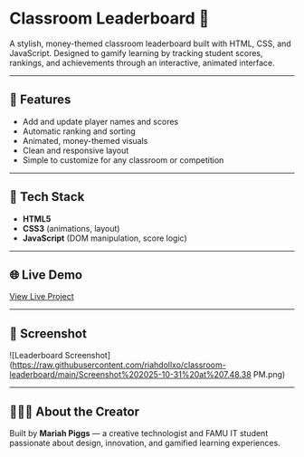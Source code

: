 # Classroom Leaderboard 🎯

A stylish, money-themed classroom leaderboard built with HTML, CSS, and JavaScript. Designed to gamify learning by tracking student scores, rankings, and achievements through an interactive, animated interface.

---

## 🚀 Features
- Add and update player names and scores  
- Automatic ranking and sorting  
- Animated, money-themed visuals  
- Clean and responsive layout  
- Simple to customize for any classroom or competition  

---

## 🧠 Tech Stack
- **HTML5**  
- **CSS3** (animations, layout)  
- **JavaScript** (DOM manipulation, score logic)  

---

## 🌐 Live Demo
[View Live Project](https://riahdollxo.github.io/classroom-leaderboard)

---

## 📸 Screenshot
![Leaderboard Screenshot](https://raw.githubusercontent.com/riahdollxo/classroom-leaderboard/main/Screenshot%202025-10-31%20at%207.48.38 PM.png)

---

## 👩🏽‍💻 About the Creator
Built by **Mariah Piggs** — a creative technologist and FAMU IT student passionate about design, innovation, and gamified learning experiences.
